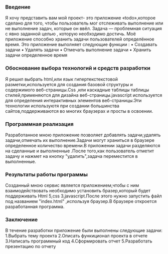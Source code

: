 ### Введение
Я хочу представить вам мой проект- это приложение «todo»,которое сделано для того, чтобы пользователь мог отслеживать выполнение или не выполнение задач, которые он ввёл. Задача — проблемная ситуация с явно заданной целью , которую необходимо достичь. Моё приложение способно хранить задачи пользователей определённое время. Это приложение выполняет следующие функции :
• Создавать задачи 
• Удалять задачи 
• Отмечать выполнение задачи
• Хранить задачи определенное время 


### Обоснование выбора технологий и средств разработки

Я решил выбрать  html,или язык гипертекстекстовой разметки,используется для создания базовой структуры и содержимого веб-страницы.Css ,или каскадные таблицы таблицы стилей,применяются для дизайна веб-страницы.javascript используется для определения интерактивных элементов веб-страницы.Эти технологии используютя при создании большинства сайтов,поддерживаются во многих браузерах и просты в освоении.

### Программная реализация
Разработанное мною приложение позволяет добавлять задачи,удалять задачи,отмечать их выполнение.Задачи могут храниться в браузере определенное количество времени.В приложении задачи разделяются на сделанные и выполненные .После того,как пользователь отметит задачу и нажмет на кнопку "удалить",задача переместится в выполненные. 
### Результаты работы программы	
Созданный мною сервис является приложением,чтобы с ним взаимодействовать необходимо установить бразер,который будет поддерживать Html 5,css 3,javascript.После этого нужно запустить файл под названием "index.html" ,используя браузер.В браузере откроется разработанная программа.
### Заключение 		
В течение разработки приложение были выполнены следующие задачи:
1.Выбрать тему проекта
2.Описать функиционал проекта в отчете
3.Написать программный код
4.Сформировать отчет
5.Разработать презентацию по отчету
